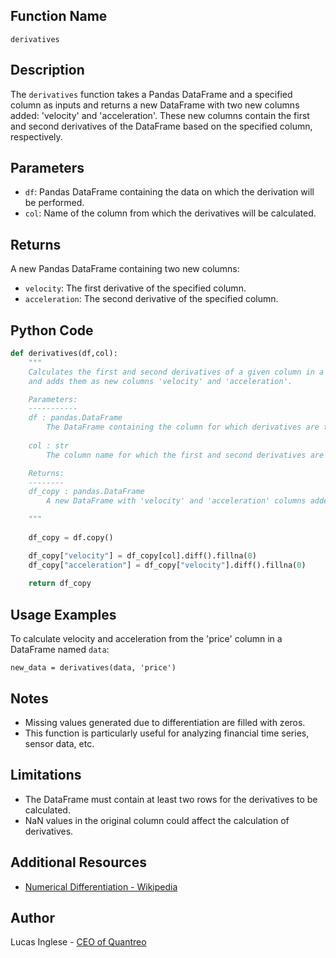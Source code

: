 
## Function Name
`derivatives`

## Description
The `derivatives` function takes a Pandas DataFrame and a specified column as inputs and returns a new DataFrame with two new columns added: 'velocity' and 'acceleration'. These new columns contain the first and second derivatives of the DataFrame based on the specified column, respectively.

## Parameters
- `df`: Pandas DataFrame containing the data on which the derivation will be performed.
- `col`: Name of the column from which the derivatives will be calculated.

## Returns
A new Pandas DataFrame containing two new columns:

- `velocity`: The first derivative of the specified column.
- `acceleration`: The second derivative of the specified column.

## Python Code

```py
def derivatives(df,col):
    """
    Calculates the first and second derivatives of a given column in a DataFrame 
    and adds them as new columns 'velocity' and 'acceleration'.

    Parameters:
    -----------
    df : pandas.DataFrame
        The DataFrame containing the column for which derivatives are to be calculated.
        
    col : str
        The column name for which the first and second derivatives are to be calculated.

    Returns:
    --------
    df_copy : pandas.DataFrame
        A new DataFrame with 'velocity' and 'acceleration' columns added.

    """
    
    df_copy = df.copy()

    df_copy["velocity"] = df_copy[col].diff().fillna(0)
    df_copy["acceleration"] = df_copy["velocity"].diff().fillna(0)
    
    return df_copy
```

## Usage Examples
To calculate velocity and acceleration from the 'price' column in a DataFrame named `data`:

`new_data = derivatives(data, 'price')`

## Notes

- Missing values generated due to differentiation are filled with zeros.
- This function is particularly useful for analyzing financial time series, sensor data, etc.

## Limitations

- The DataFrame must contain at least two rows for the derivatives to be calculated.
- NaN values in the original column could affect the calculation of derivatives.

## Additional Resources

- [Numerical Differentiation - Wikipedia](https://en.wikipedia.org/wiki/Numerical_differentiation)

## Author
Lucas Inglese - [CEO of Quantreo](https://quantreo.com)
